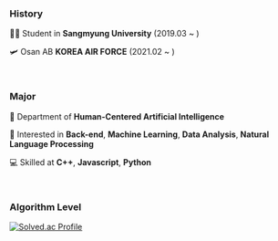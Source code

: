 ### History

🧑‍💻 Student in **Sangmyung University** (2019.03 ~ )

🛩 Osan AB **KOREA AIR FORCE** (2021.02 ~ )

<br>

### Major

🦾 Department of **Human-Centered Artificial Intelligence**

📝 Interested in **Back-end**, **Machine Learning**, **Data Analysis**, **Natural Language Processing**

💻 Skilled at **C++**, **Javascript**, **Python**

<br>

### Algorithm Level

[![Solved.ac Profile](http://mazassumnida.wtf/api/v2/generate_badge?boj=limjyjustin)](https://solved.ac/limjyjustin/)
